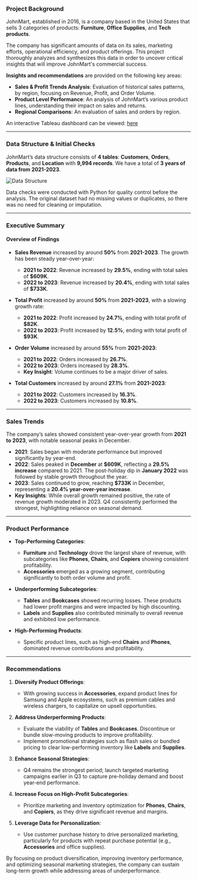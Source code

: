 ### **Project Background**  
JohnMart, established in 2016, is a company based in the United States that sells 3 categories of products: **Furniture**, **Office Supplies**, and **Tech products**.

The company has significant amounts of data on its sales, marketing efforts, operational efficiency, and product offerings. This project thoroughly analyzes and synthesizes this data in order to uncover critical insights that will improve JohnMart's commercial success.  

**Insights and recommendations** are provided on the following key areas:
- **Sales & Profit Trends Analysis**: Evaluation of historical sales patterns, by region, focusing on Revenue, Profit, and Order Volume.
- **Product Level Performance**: An analysis of JohnMart’s various product lines, understanding their impact on sales and returns.
- **Regional Comparisons**: An evaluation of sales and orders by region.

An interactive Tableau dashboard can be viewed: [here](https://public.tableau.com/app/profile/tariq.ijaz/viz/SalesDashboard_17331991909900/SalesDashboard)

---

### **Data Structure & Initial Checks**  
JohnMart’s data structure consists of **4 tables**: **Customers**, **Orders**, **Products**, and **Location** with **9,994 records**. We have a total of **3 years of data from 2021-2023**.  

![Data Structure](https://github.com/user-attachments/assets/eb7b95ee-8612-451e-80c3-7683dec18f4f)

Data checks were conducted with Python for quality control before the analysis. The original dataset had no missing values or duplicates, so there was no need for cleaning or imputation.

---

### **Executive Summary**  

#### **Overview of Findings**  
- **Sales Revenue** increased by around **50%** from **2021-2023**. The growth has been steady year-over-year:
  - **2021 to 2022**: Revenue increased by **29.5%**, ending with total sales of **$609K**.
  - **2022 to 2023**: Revenue increased by **20.4%**, ending with total sales of **$733K**.

- **Total Profit** increased by around **50%** from **2021-2023**, with a slowing growth rate:
  - **2021 to 2022**: Profit increased by **24.7%**, ending with total profit of **$82K**.
  - **2022 to 2023**: Profit increased by **12.5%**, ending with total profit of **$93K**.

- **Order Volume** increased by around **55%** from **2021-2023**:
  - **2021 to 2022**: Orders increased by **26.7%**.
  - **2022 to 2023**: Orders increased by **28.3%**.
  - **Key Insight**: Volume continues to be a major driver of sales.

- **Total Customers** increased by around **27.1%** from **2021-2023**:
  - **2021 to 2022**: Customers increased by **16.3%**.
  - **2022 to 2023**: Customers increased by **10.8%**.

---

### **Sales Trends**  
The company’s sales showed consistent year-over-year growth from **2021 to 2023**, with notable seasonal peaks in December.  

- **2021**: Sales began with moderate performance but improved significantly by year-end.  
- **2022**: Sales peaked in **December** at **$609K**, reflecting a **29.5% increase** compared to 2021. The post-holiday dip in **January 2022** was followed by stable growth throughout the year.  
- **2023**: Sales continued to grow, reaching **$733K** in December, representing a **20.4% year-over-year increase**.  
- **Key Insights**: While overall growth remained positive, the rate of revenue growth moderated in 2023. Q4 consistently performed the strongest, highlighting reliance on seasonal demand.  

---

### **Product Performance**  

- **Top-Performing Categories**:  
  - **Furniture** and **Technology** drove the largest share of revenue, with subcategories like **Phones**, **Chairs**, and **Copiers** showing consistent profitability.  
  - **Accessories** emerged as a growing segment, contributing significantly to both order volume and profit.  

- **Underperforming Subcategories**:  
  - **Tables** and **Bookcases** showed recurring losses. These products had lower profit margins and were impacted by high discounting.  
  - **Labels** and **Supplies** also contributed minimally to overall revenue and exhibited low performance.  

- **High-Performing Products**:  
  - Specific product lines, such as high-end **Chairs** and **Phones**, dominated revenue contributions and profitability.  

---

### **Recommendations**  

1. **Diversify Product Offerings**:  
   - With growing success in **Accessories**, expand product lines for Samsung and Apple ecosystems, such as premium cables and wireless chargers, to capitalize on upsell opportunities.  

2. **Address Underperforming Products**:  
   - Evaluate the viability of **Tables** and **Bookcases**. Discontinue or bundle slow-moving products to improve profitability.  
   - Implement promotional strategies such as flash sales or bundled pricing to clear low-performing inventory like **Labels** and **Supplies**.  

3. **Enhance Seasonal Strategies**:  
   - Q4 remains the strongest period; launch targeted marketing campaigns earlier in Q3 to capture pre-holiday demand and boost year-end performance.  

4. **Increase Focus on High-Profit Subcategories**:  
   - Prioritize marketing and inventory optimization for **Phones**, **Chairs**, and **Copiers**, as they drive significant revenue and margins.  

5. **Leverage Data for Personalization**:  
   - Use customer purchase history to drive personalized marketing, particularly for products with repeat purchase potential (e.g., **Accessories** and office supplies).  

By focusing on product diversification, improving inventory performance, and optimizing seasonal marketing strategies, the company can sustain long-term growth while addressing areas of underperformance.
